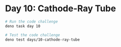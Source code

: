 # Day 10: Cathode-Ray Tube

```sh
# Run the code challenge
deno task day 10

# Test the code challenge
deno test days/10-cathode-ray-tube
```
